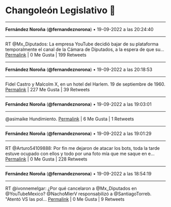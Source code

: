 # Changoleón Legislativo 🙈
*****
**Fernández Noroña** (**@fernandeznorona**) • 19-09-2022 a las 20:24:40
*****
RT @Mx_Diputados: La empresa YouTube decidió bajar de su plataforma temporalmente el canal de la Cámara de Diputados, a la espera de que su…
[Permalink](https://twitter.com/fernandeznorona/status/1572079271400640514) | 0 Me Gusta | 199 Retweets
*****
**Fernández Noroña** (**@fernandeznorona**) • 19-09-2022 a las 20:18:53
*****
Fidel Castro y Malcolm X, en un hotel del Harlem. 19 de septiembre de 1960.
[Permalink](https://twitter.com/fernandeznorona/status/1572077816262410240) | 227 Me Gusta | 39 Retweets
*****
**Fernández Noroña** (**@fernandeznorona**) • 19-09-2022 a las 19:03:01
*****
@asimaike Hundimiento.
[Permalink](https://twitter.com/fernandeznorona/status/1572058723505565698) | 6 Me Gusta | 1 Retweets
*****
**Fernández Noroña** (**@fernandeznorona**) • 19-09-2022 a las 19:01:29
*****
RT @Arturo54109888: Por fin me dejaron de atacar los bots, toda la tarde estuve ocupado con ellos y todo por una foto mía que me saque en e…
[Permalink](https://twitter.com/fernandeznorona/status/1572058335913906180) | 0 Me Gusta | 228 Retweets
*****
**Fernández Noroña** (**@fernandeznorona**) • 19-09-2022 a las 18:54:19
*****
RT @ivonnemelgar: ¿Por qué cancelaron a @Mx_Diputados en @YouTubeMexico?
@NachoMierV responsabilizó a @SantiagoTorreb.  
"Atentó VS las pol…
[Permalink](https://twitter.com/fernandeznorona/status/1572056531759419395) | 0 Me Gusta | 9 Retweets